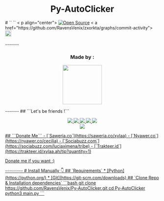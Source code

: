 <h1 align="center">
  Py-AutoClicker <br></h1>
                # ``
                `` < p align="center">
                  <a href="https://github.com/RavensVenix/"><img title="Open Source" src="https://img.shields.io/badge/Author-RavensVenix-red"></a>
                  < a href="https://github.com/RavensVenix/zxorkta/graphs/commit-activity"> <img height="20" src="https://img.shields.io/badge/Maintained-Idk%3F-yellow"></a>&nbsp;&nbsp;
                    </p>
                    -------
                    <h3 align="center">Made by :</h3>
                    <p align="center">
                      <a href="https://github.com/RavensVenix"><img src="https://github.com/RavensVenix.png?size=128" height="128" width="128" /></a>
                    </p>
                    -------
                    ## ```Let's be friends !```
                    <p align="center">
                      <a href="https://wa.me/6281338302495?text=menu"><img src="https://img.shields.io/badge/-BOT%20NUMBER-25D366?style=for-the-badge&logo=whatsapp&logoColor=white" />
                        <a href="https://wa.me/6281338302495"><img src="https://img.shields.io/badge/-CONTACT%20CECILIA-25D366?style=for-the-badge&logo=whatsapp&logoColor=white" />
                          <a href="https://chat.whatsapp.com/EJ0c8rr1jrJK7BvxNOZFs2"><img src="https://img.shields.io/badge/Join Official GC-25D366?style=for-the-badge&logo=whatsapp&logoColor=white" />
                            <a href="https://discordapp.com/users/989346417107689513"><img src="https://img.shields.io/badge/discord-195EFF?style=for-the-badge&logo=Discord&logoColor=ffffff&link=https://www.youtube.com/c/BOTINDO" />
                              <a href="t.me/vmxone"><img src="https://img.shields.io/badge/Telegram-195EFF?style=for-the-badge&logo=telegram&logoColor=ff000000&link=https://www.youtube.com/c/BOTINDO" /><br>
                                <a href=https://www.youtube.com/watch?v=9XcBDbFm8NA"><img src="https://img.shields.io/badge/-Video-FF0000?style=for-the-badge&logo=youtube&logoColor=white" />
                    </p>
                    ## ```Donate Me```
                    - [`Saweria.co`](https://saweria.co/xylaa)
                    - [`Nyawer.co`](https://nyawer.co/cecilia)
                    - [`Sociabuzz.com`](https://sociabuzz.com/luciaximena/tribe)
                    - [`Trakteer.id`](https://trakteer.id/xylaa.ah/tip?quantity=1)
                    <p align="left">
                      Donate me if you want :)
                    </p>
                    ---------
                    # Install Manually 👇
                    ## `Requirements`
                    * [Python](https://python.org/)
                    * [Git](https://git-scm.com/downloads)
                    ## `Clone Repo & Installation dependencies`
                    ```bash
                    git clone https://github.com/RavensVenix/Py-AutoClicker.git
                    cd Py-AutoClicker
                    python3 main.py
                    ```
                    
